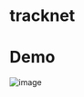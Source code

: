# tracknet
# Demo
![image](https://github.com/DoraemonHank/tracknet/blob/master/image/ezgif.com-gif-maker.gif)
